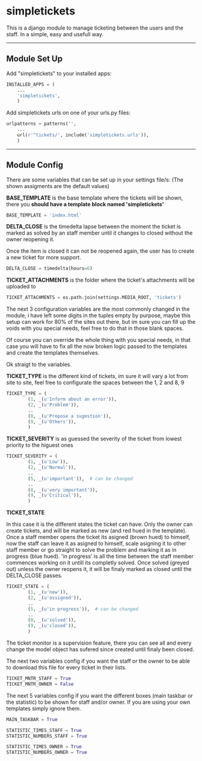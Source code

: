 # simpletickets

This is a django module to manage ticketing between the users and the staff.
In a simple, easy and usefull way.

---

## Module Set Up

Add "simpletickets" to your installed apps:

```python
INSTALLED_APPS = (
    ...
    'simpletickets',
    )
```


Add simpletickets urls on one of your urls.py files:

```python
urlpatterns = patterns('',
    ...
    url(r'^tickets/', include('simpletickets.urls')),
    )
```

---

## Module Config

There are some variables that can be set up in your settings file/s:
(The shown assigments are the default values)

**BASE_TEMPLATE** is the base template where the tickets will be shown, there you __should have a template block named 'simpletickets'__

```python
BASE_TEMPLATE = 'index.html'
```

**DELTA_CLOSE** is the timedelta lapse between the moment the ticket is marked as solved by an staff member until it changes to closed without the owner reopening it.

Once the item is closed it can not be reopened again, the user has to create a new ticket for more support.

```python
DELTA_CLOSE = timedelta(hours=6)
```

**TICKET_ATTACHMENTS** is the folder where the ticket's attachments will be uploaded to

```python
TICKET_ATTACHMENTS = os.path.join(settings.MEDIA_ROOT, 'tickets')
```

The next 3 configuration variables are the most commonly changed in the module, i have left some digits in the tuples empty by purpose, maybe this setup can work for 80% of the sites out there, but im sure you can fill up the voids with you special needs, feel free to do that in those blank spaces.

Of course you can override the whole thing with you special needs, in that case you will have to fix all the now broken logic passed to the templates and create the templates themselves.

Ok straigt to the variables.

**TICKET_TYPE** is the different kind of tickets, im sure it will vary a lot from site to site, feel free to configurate the spaces between the 1, 2 and 8, 9

```python
TICKET_TYPE = (
        (1, _(u'Inform about an error')),
        (2, _(u'Problem')),
        ..
        (8, _(u'Propose a sugestion')),
        (9, _(u'Others')),
        )
```

**TICKET_SEVERITY** is as guessed the severity of the ticket from lowest priority to the higuest ones

```python
TICKET_SEVERITY = (
        (1, _(u'Low')),
        (2, _(u'Normal')),
        ..
        (5, _(u'important')),  # can be changed
        ..
        (8, _(u'very important')),
        (9, _(u'Critical')),
        )
```

**TICKET_STATE**

In this case it is the different states the ticket can have:
Only the owner can create tickets, and will be marked as new (and red hued in the template).
Once a staff member opens the ticket its asigned (brown hued) to himself, now the staff can leave it as asigned to himself, scale asigning it to other staff member or go straight to solve the problem and marking it as in progress (blue hued).
'in progress' is all the time between the staff member commences working on it untill its completly solved.
Once solved (greyed out) unless the owner reopens it, it will be finaly marked as closed until the DELTA_CLOSE passes.

```python
TICKET_STATE = (
        (1, _(u'new')),
        (2, _(u'assigned')),
        ..
        (5, _(u'in progress')),  # can be changed
        ..
        (8, _(u'solved')),
        (9, _(u'closed')),
        )
```

The ticket monitor is a supervision feature, there you can see all and every change the model object has sufered since created until finaly been closed.

The next two variables config if you want the staff or the owner to be able to download this file for every ticket in their lists.

```python
TICKET_MNTR_STAFF = True
TICKET_MNTR_OWNER = False
```

The next 5 variables config if you want the different boxes (main taskbar or the statistic) to be shown for staff and/or owner. If you are using your own templates simply ignore them.

```python
MAIN_TASKBAR = True
```

```python
STATISTIC_TIMES_STAFF = True
STATISTIC_NUMBERS_STAFF = True
```

```python
STATISTIC_TIMES_OWNER = True
STATISTIC_NUMBERS_OWNER = True
```

